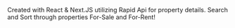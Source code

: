 Created with React & Next.JS utilizing Rapid Api for property details. Search and Sort through properties For-Sale and For-Rent!
